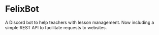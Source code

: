 # FelixBot
A Discord bot to help teachers with lesson management.
Now including a simple REST API to facilitate requests to websites.
